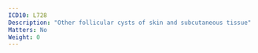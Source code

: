 ```yaml
---
ICD10: L728
Description: "Other follicular cysts of skin and subcutaneous tissue"
Matters: No
Weight: 0
---
```

